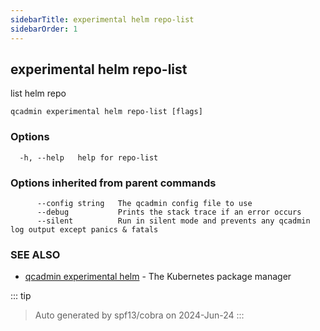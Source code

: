```yaml
---
sidebarTitle: experimental helm repo-list
sidebarOrder: 1
---
```


## experimental helm repo-list

list helm repo

```
qcadmin experimental helm repo-list [flags]
```

### Options

```
  -h, --help   help for repo-list
```

### Options inherited from parent commands

```
      --config string   The qcadmin config file to use
      --debug           Prints the stack trace if an error occurs
      --silent          Run in silent mode and prevents any qcadmin log output except panics & fatals
```

### SEE ALSO

* [qcadmin experimental helm](experimental_helm.md)	 - The Kubernetes package manager

::: tip
>Auto generated by spf13/cobra on 2024-Jun-24
:::